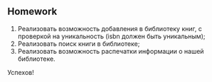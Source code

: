 ##  Homework

1. Реализовать возможность добавления в библиотеку книг, с проверкой на уникальность (isbn должен быть уникальным);
2. Реализовать поиск книги в библиотеке;
3. Реализовать возможность распечатки информации о нашей библиотеке.

Успехов!